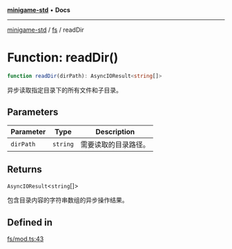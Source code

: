[**minigame-std**](../../../README.md) • **Docs**

***

[minigame-std](../../../README.md) / [fs](../README.md) / readDir

# Function: readDir()

```ts
function readDir(dirPath): AsyncIOResult<string[]>
```

异步读取指定目录下的所有文件和子目录。

## Parameters

| Parameter | Type | Description |
| ------ | ------ | ------ |
| `dirPath` | `string` | 需要读取的目录路径。 |

## Returns

`AsyncIOResult`\<`string`[]\>

包含目录内容的字符串数组的异步操作结果。

## Defined in

[fs/mod.ts:43](https://github.com/JiangJie/minigame-std/blob/66ec277d862ca15172344b727bd1c648b6b39934/src/std/fs/mod.ts#L43)
